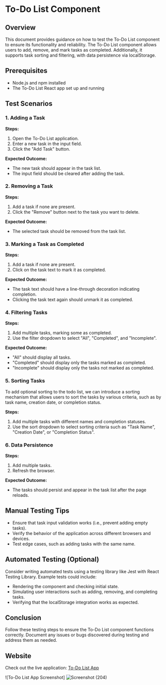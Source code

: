 # To-Do List Component

## Overview
This document provides guidance on how to test the To-Do List component to ensure its functionality and reliability. The To-Do List component allows users to add, remove, and mark tasks as completed. Additionally, it supports task sorting and filtering, with data persistence via localStorage.

## Prerequisites
- Node.js and npm installed
- The To-Do List React app set up and running

## Test Scenarios

### 1. Adding a Task
**Steps:**
1. Open the To-Do List application.
2. Enter a new task in the input field.
3. Click the "Add Task" button.

**Expected Outcome:**
- The new task should appear in the task list.
- The input field should be cleared after adding the task.

### 2. Removing a Task
**Steps:**
1. Add a task if none are present.
2. Click the "Remove" button next to the task you want to delete.

**Expected Outcome:**
- The selected task should be removed from the task list.

### 3. Marking a Task as Completed
**Steps:**
1. Add a task if none are present.
2. Click on the task text to mark it as completed.

**Expected Outcome:**
- The task text should have a line-through decoration indicating completion.
- Clicking the task text again should unmark it as completed.

### 4. Filtering Tasks
**Steps:**
1. Add multiple tasks, marking some as completed.
2. Use the filter dropdown to select "All", "Completed", and "Incomplete".

**Expected Outcome:**
- "All" should display all tasks.
- "Completed" should display only the tasks marked as completed.
- "Incomplete" should display only the tasks not marked as completed.

### 5. Sorting Tasks
To add optional sorting to the todo list, we can introduce a sorting mechanism that allows users to sort the tasks by various criteria, such as by task name, creation date, or completion status.

**Steps:**
1. Add multiple tasks with different names and completion statuses.
2. Use the sort dropdown to select sorting criteria such as "Task Name", "Creation Date", or "Completion Status".

### 6. Data Persistence
**Steps:**
1. Add multiple tasks.
2. Refresh the browser.

**Expected Outcome:**
- The tasks should persist and appear in the task list after the page reloads.

## Manual Testing Tips
- Ensure that task input validation works (i.e., prevent adding empty tasks).
- Verify the behavior of the application across different browsers and devices.
- Test edge cases, such as adding tasks with the same name.

## Automated Testing (Optional)
Consider writing automated tests using a testing library like Jest with React Testing Library. Example tests could include:
- Rendering the component and checking initial state.
- Simulating user interactions such as adding, removing, and completing tasks.
- Verifying that the localStorage integration works as expected.

## Conclusion
Follow these testing steps to ensure the To-Do List component functions correctly. Document any issues or bugs discovered during testing and address them as needed.
## Website
Check out the live application: [To-Do List App](https://to-do-list-60.netlify.app/)

![To-Do List App Screenshot]
![Screenshot (204)](https://github.com/Shivang1179793/celebal-summer-internship-2024/assets/91139730/45afb992-68c9-46b5-b9dc-671191642d9a)
